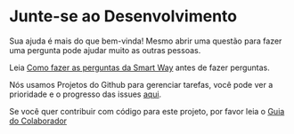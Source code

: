 # Junte-se ao Desenvolvimento

Sua ajuda é mais do que bem-vinda! Mesmo abrir uma questão para fazer uma pergunta pode ajudar muito as outras pessoas.

Leia [Como fazer as perguntas da Smart Way](http://www.catb.org/~esr/faqs/smart-questions.html) antes de fazer perguntas.

Nós usamos Projetos do Github para gerenciar tarefas, você pode ver a prioridade e o progresso das issues [aqui](https://github.com/orgs/go-rod/projects/1).

Se você quer contribuir com código para este projeto, por favor leia o [Guia do Colaborador](https://github.com/go-rod/rod/blob/main/.github/CONTRIBUTING.md)
